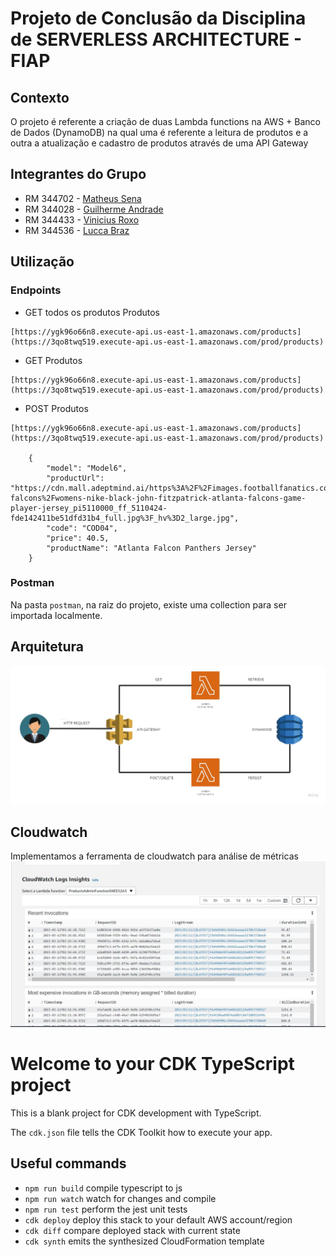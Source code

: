 
# Projeto de Conclusão da Disciplina de SERVERLESS ARCHITECTURE - FIAP

## Contexto

O projeto é referente a criação de duas Lambda functions na AWS + Banco de Dados (DynamoDB) na qual uma é referente a leitura de produtos e a outra a atualização e cadastro de produtos através de uma API Gateway

## Integrantes do Grupo

- RM 344702 - <a target="_blank" rel="noopener" href="https://www.linkedin.com/in/mathsena07/">Matheus Sena</a>
- RM 344028 - <a target="_blank" rel="noopener" href="https://www.linkedin.com/in/guilherme-andrade-guimar%C3%A3es/">Guilherme Andrade</a>
- RM 344433 - <a target="_blank" rel="noopener" href="https://www.linkedin.com/in/vinicius-roxo-brand%C3%A3o-19ba1115a/">Vinicius Roxo</a>
- RM 344536 - <a target="_blank" rel="noopener" href="https://www.linkedin.com/in/lucca-braz-a31755b5">Lucca Braz</a>

## Utilização



### Endpoints

- GET todos os produtos Produtos
```
[https://ygk96o66n8.execute-api.us-east-1.amazonaws.com/products](https://3qo8twq519.execute-api.us-east-1.amazonaws.com/prod/products)
```

- GET  Produtos
```
[https://ygk96o66n8.execute-api.us-east-1.amazonaws.com/products](https://3qo8twq519.execute-api.us-east-1.amazonaws.com/prod/products)
```


- POST Produtos
```
[https://ygk96o66n8.execute-api.us-east-1.amazonaws.com/products](https://3qo8twq519.execute-api.us-east-1.amazonaws.com/prod/products)

    {
        "model": "Model6",
        "productUrl": "https://cdn.mall.adeptmind.ai/https%3A%2F%2Fimages.footballfanatics.com%2Fatlanta-falcons%2Fwomens-nike-black-john-fitzpatrick-atlanta-falcons-game-player-jersey_pi5110000_ff_5110424-fde142411be51dfd31b4_full.jpg%3F_hv%3D2_large.jpg",
        "code": "COD04",
        "price": 40.5,
        "productName": "Atlanta Falcon Panthers Jersey"
    }
```

### Postman

Na pasta `postman`, na raiz do projeto, existe uma collection para ser importada localmente.

## Arquitetura
![arquitetura](./assets/arquitetura.jpg)

## Cloudwatch
Implementamos a ferramenta de cloudwatch para análise de métricas
![CloudWatch](./assets/cloudwatch.JPG)


# Welcome to your CDK TypeScript project

This is a blank project for CDK development with TypeScript.

The `cdk.json` file tells the CDK Toolkit how to execute your app.

## Useful commands

* `npm run build`   compile typescript to js
* `npm run watch`   watch for changes and compile
* `npm run test`    perform the jest unit tests
* `cdk deploy`      deploy this stack to your default AWS account/region
* `cdk diff`        compare deployed stack with current state
* `cdk synth`       emits the synthesized CloudFormation template

